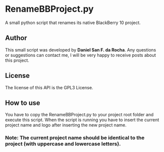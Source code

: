 RenameBBProject.py
=============================

A small python script that renames its native BlackBerry 10 project.

Author
--------
This small script was developed by **Daniel San F. da Rocha**. Any questions or suggestions can contact me, I will be very happy to receive posts about this project.

License
--------
The license of this API is the GPL3 License.

How to use
----------
You have to copy the RenameBBProject.py to your project root folder and execute this script. When the script is running you have to insert the current project name and logo after inserting the new project name.

### Note: The current project name should be identical to the project (with uppercase and lowercase letters).